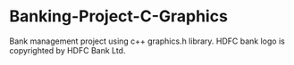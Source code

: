 # Banking-Project-C-Graphics
Bank management project using c++ graphics.h library. HDFC bank logo is copyrighted by HDFC Bank Ltd. 
